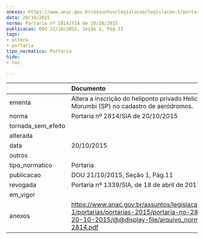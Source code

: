 ```yaml
---
anexos: https://www.anac.gov.br/assuntos/legislacao/legislacao-1/portarias/portarias-2015/portaria-no-2814-sia-de-20-10-2015/@@display-file/arquivo_norma/PA2015-2814.pdf
data: 20/10/2015
norma: Portaria nº 2814/SIA de 20/10/2015
publicacao: DOU 21/10/2015, Seção 1, Pág.11
tags:
- altera
- portaria
tipo_normatico: Portaria
hide: 
- toc 
 
---
```


|                    | Documento                                                                                                                                                         |
|:-------------------|:------------------------------------------------------------------------------------------------------------------------------------------------------------------|
| ementa             | Altera a inscrição do heliponto privado Helicentro Morumbi (SP) no cadastro de aeródromos.                                                                        |
| norma              | Portaria nº 2814/SIA de 20/10/2015                                                                                                                                |
| tornada_sem_efeito |                                                                                                                                                                   |
| alterada           |                                                                                                                                                                   |
| data               | 20/10/2015                                                                                                                                                        |
| outros             |                                                                                                                                                                   |
| tipo_normatico     | Portaria                                                                                                                                                          |
| publicacao         | DOU 21/10/2015, Seção 1, Pág.11                                                                                                                                   |
| revogada           | Portaria nº 1339/SIA, de 18 de abril de 2017.                                                                                                                     |
| em_vigor           |                                                                                                                                                                   |
| anexos             | https://www.anac.gov.br/assuntos/legislacao/legislacao-1/portarias/portarias-2015/portaria-no-2814-sia-de-20-10-2015/@@display-file/arquivo_norma/PA2015-2814.pdf |